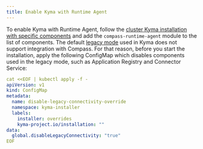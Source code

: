 ```yaml
---
title: Enable Kyma with Runtime Agent
---
```


To enable Kyma with Runtime Agent, follow the [cluster Kyma installation with specific components](02-install-kyma.md#install-specific-components) and add the `compass-runtime-agent` module to the list of components. The default [legacy mode](../../05-technical-reference/00-architecture/ac-01-application-connector-components.md#application-operator) used in Kyma does not support integration with Compass. For that reason, before you start the installation, apply the following ConfigMap which disables components used in the legacy mode, such as Application Registry and Connector Service:

```yaml
cat <<EOF | kubectl apply -f -
apiVersion: v1
kind: ConfigMap
metadata:
  name: disable-legacy-connectivity-override
  namespace: kyma-installer
  labels:
    installer: overrides
    kyma-project.io/installation: ""
data:
  global.disableLegacyConnectivity: "true"
EOF
```
